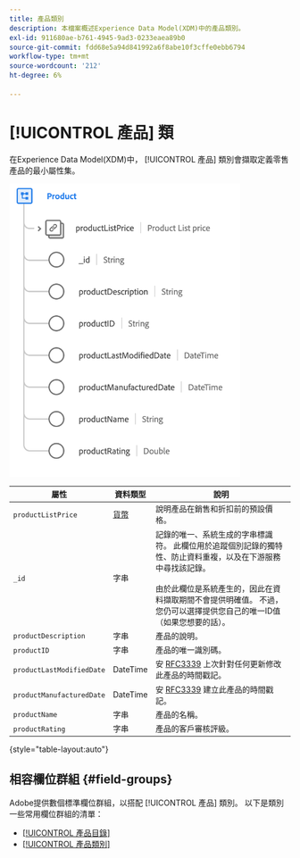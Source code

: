 ```yaml
---
title: 產品類別
description: 本檔案概述Experience Data Model(XDM)中的產品類別。
exl-id: 911680ae-b761-4945-9ad3-0233eaea89b0
source-git-commit: fdd68e5a94d841992a6f8abe10f3cffe0ebb6794
workflow-type: tm+mt
source-wordcount: '212'
ht-degree: 6%

---
```


# [!UICONTROL 產品] 類

在Experience Data Model(XDM)中， [!UICONTROL 產品] 類別會擷取定義零售產品的最小屬性集。

![](../images/classes/product.png)

| 屬性 | 資料類型 | 說明 |
| --- | --- | --- |
| `productListPrice` | [貨幣](../data-types/currency.md) | 說明產品在銷售和折扣前的預設價格。 |
| `_id` | 字串 | 記錄的唯一、系統生成的字串標識符。 此欄位用於追蹤個別記錄的獨特性、防止資料重複，以及在下游服務中尋找該記錄。<br><br>由於此欄位是系統產生的，因此在資料擷取期間不會提供明確值。 不過，您仍可以選擇提供您自己的唯一ID值（如果您想要的話）。 |
| `productDescription` | 字串 | 產品的說明。 |
| `productID` | 字串 | 產品的唯一識別碼。 |
| `productLastModifiedDate` | DateTime | 安 [RFC3339](https://datatracker.ietf.org/doc/html/rfc3339) 上次針對任何更新修改此產品的時間戳記。 |
| `productManufacturedDate` | DateTime | 安 [RFC3339](https://datatracker.ietf.org/doc/html/rfc3339) 建立此產品的時間戳記。 |
| `productName` | 字串 | 產品的名稱。 |
| `productRating` | 字串 | 產品的客戶審核評級。 |

{style="table-layout:auto"}

## 相容欄位群組 {#field-groups}

Adobe提供數個標準欄位群組，以搭配 [!UICONTROL 產品] 類別。 以下是類別一些常用欄位群組的清單：

* [[!UICONTROL 產品目錄]](../field-groups/product/product-catalog.md)
* [[!UICONTROL 產品類別]](../field-groups/product/product-category.md)
